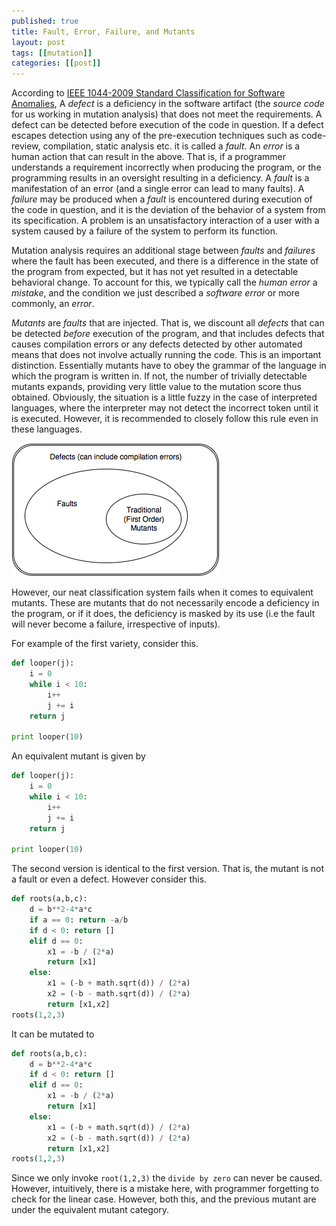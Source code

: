 ```yaml
---
published: true
title: Fault, Error, Failure, and Mutants
layout: post
tags: [[mutation]]
categories: [[post]]
---
```

According to [IEEE 1044-2009 Standard Classification for Software Anomalies](https://standards.ieee.org/findstds/standard/1044-2009.html), A _defect_ is a deficiency in the software artifact (the _source code_ for us working in mutation analysis) that does not meet the requirements. A defect can be detected before execution of the code in question. If a defect escapes detection using any of the pre-execution techniques such as code-review, compilation, static analysis etc. it is called a _fault_. An _error_ is a human action that can result in the above. That is, if a programmer understands a requirement incorrectly when producing the program, or the programming results in an oversight resulting in a deficiency. A _fault_ is a manifestation of an error (and a single error can lead to many faults). A _failure_ may be produced when a _fault_ is encountered during execution of the code in question, and it is the deviation of the behavior of a system from its specification. A problem is an unsatisfactory interaction of a user with a system caused by a failure of the system to perform its function.

Mutation analysis requires an additional stage between _faults_ and _failures_ where the fault has been executed, and there is a difference in the state of the program from expected, but it has not yet resulted in a detectable behavioral change. To account for this, we typically call the _human error_ a _mistake_, and the condition we just described a _software error_ or more commonly, an _error_.

_Mutants_ are _faults_ that are injected. That is, we discount all _defects_ that can be detected _before_ execution of the program, and that includes defects that causes compilation errors or any defects detected by other automated means that does not involve actually running the code. This is an important distinction. Essentially mutants have to obey the grammar of the language in which the program is written in. If not, the number of trivially detectable mutants expands, providing very little value to the mutation score thus obtained. Obviously, the situation is a little fuzzy in the case of interpreted languages, where the interpreter may not detect the incorrect token until it is executed. However, it is recommended to closely follow this rule even in these languages.

![Defects Faults and Mutants](/resources/posts/faults.png)

However, our neat classification system fails when it comes to equivalent mutants. These are mutants that do not necessarily encode a deficiency in the program, or if it does, the deficiency is masked by its use (i.e the fault will never become a failure, irrespective of inputs).

For example of the first variety, consider this.

```python
def looper(j):
    i = 0
    while i < 10:
        i++
        j += i
    return j

print looper(10)
```
An equivalent mutant is given by
```python
def looper(j):
    i = 0
    while i < 10:
        i++
        j += i
    return j

print looper(10)
```
The second version is identical to the first version. That is, the mutant is not a fault or even a defect.
However consider this.
```python
def roots(a,b,c):
    d = b**2-4*a*c
    if a == 0: return -a/b
    if d < 0: return []
    elif d == 0:
        x1 = -b / (2*a)
        return [x1]
    else:
        x1 = (-b + math.sqrt(d)) / (2*a)
        x2 = (-b - math.sqrt(d)) / (2*a)
        return [x1,x2]
roots(1,2,3)
```
It can be mutated to
```python
def roots(a,b,c):
    d = b**2-4*a*c
    if d < 0: return []
    elif d == 0:
        x1 = -b / (2*a)
        return [x1]
    else:
        x1 = (-b + math.sqrt(d)) / (2*a)
        x2 = (-b - math.sqrt(d)) / (2*a)
        return [x1,x2]
roots(1,2,3)
```
Since we only invoke `root(1,2,3)` the `divide by zero` can never be caused. However, intuitively, there is
a mistake here, with programmer forgetting to check for the linear case. However, both this, and the previous mutant are under the equivalent mutant category.